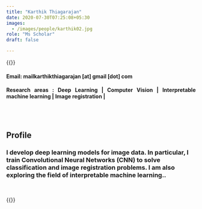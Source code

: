 ```yaml
---
title: "Karthik Thiagarajan"
date: 2020-07-30T07:25:08+05:30
images:
  - /images/people/karthik02.jpg
role: "Ms Scholar"
draft: false

---
```


{{<rawhtml>}} 
<div align="justify">
<h4>Email: mailkarthikthiagarajan [at] gmail [dot] com</h4>
<h4>Research areas : Deep Learning | Computer Vision | Interpretable machine learning | Image registration |</h4><br>
</div>
<br>
<div>
	<h2>Profile</h2>
	<h3>I develop deep learning models for image data. In particular, I train Convolutional Neural Networks (CNN) to solve classification and image registration problems. I am also exploring the field of interpretable machine learning..</h3><br>
</div>

{{</rawhtml>}}